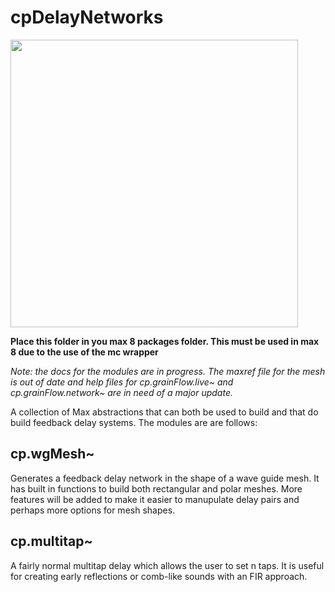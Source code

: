 # cpDelayNetworks
<p align="left">
  <img width="460" height="460" src="https://github.com/composingcap/cpDelayNetworks/blob/master/icon.png">
</p>

<b>Place this folder in you max 8 packages folder.  This must be used in max 8 due to the use of the mc wrapper</b>

<i>Note: the docs for the modules are in progress. The maxref file for the mesh is out of date and help files for cp.grainFlow.live~ and cp.grainFlow.network~ are in need of a major update. </i>

A collection of Max abstractions that can both be used to build and that do build feedback delay systems. The modules are are follows:

## cp.wgMesh~ 
Generates a feedback delay network in the shape of a wave guide mesh. It has built in functions to build both rectangular and polar meshes.  More features will be added to make it easier to manupulate delay pairs and perhaps more options for mesh shapes. 

## cp.multitap~
A fairly normal multitap delay which allows the user to set n taps. It is useful for creating early reflections or comb-like sounds with an FIR approach. 
